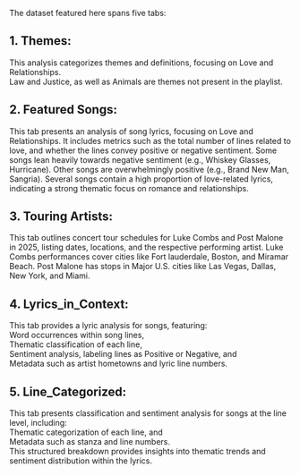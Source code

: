 The dataset featured here spans five tabs:

## 1. Themes: 
This analysis categorizes themes and definitions, focusing on Love and Relationships.
<br> Law and Justice, as well as Animals are themes not present in the playlist.

## 2. Featured Songs: 
This tab presents an analysis of song lyrics, focusing on Love and Relationships.
It includes metrics such as the total number of lines related to love, and whether the lines convey positive or negative sentiment.
Some songs lean heavily towards negative sentiment (e.g., Whiskey Glasses, Hurricane).
Other songs are overwhelmingly positive (e.g., Brand New Man, Sangria).
Several songs contain a high proportion of love-related lyrics, indicating a strong thematic focus on romance and relationships.

## 3. Touring Artists:
This tab outlines concert tour schedules for Luke Combs and Post Malone in 2025, listing dates, locations, and the respective performing artist.
Luke Combs performances cover cities like Fort lauderdale, Boston, and Miramar Beach.
Post Malone has stops in Major U.S. cities like Las Vegas, Dallas, New York, and Miami.

## 4. Lyrics_in_Context:
This tab provides a lyric analysis for songs, featuring:
<br> Word occurrences within song lines,
<br> Thematic classification of each line,
<br> Sentiment analysis, labeling lines as Positive or Negative, and
<br> Metadata such as artist hometowns and lyric line numbers.

## 5. Line_Categorized:
This tab presents classification and sentiment analysis for songs at the line level, including:
<br> Thematic categorization of each line, and
<br> Metadata such as stanza and line numbers.
<br> This structured breakdown provides insights into thematic trends and sentiment distribution within the lyrics.





